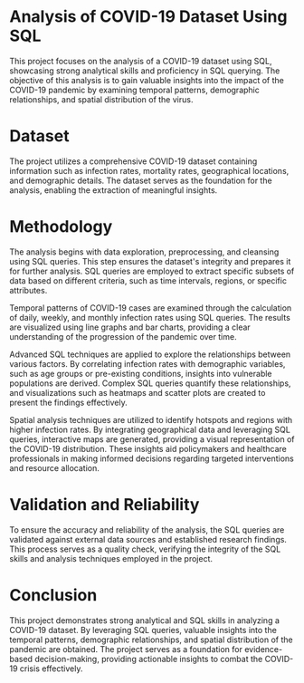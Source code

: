 # Analysis of COVID-19 Dataset Using SQL

This project focuses on the analysis of a COVID-19 dataset using SQL, showcasing strong analytical skills and proficiency in SQL querying. The objective of this analysis is to gain valuable insights into the impact of the COVID-19 pandemic by examining temporal patterns, demographic relationships, and spatial distribution of the virus.

# Dataset
The project utilizes a comprehensive COVID-19 dataset containing information such as infection rates, mortality rates, geographical locations, and demographic details. The dataset serves as the foundation for the analysis, enabling the extraction of meaningful insights.

# Methodology
The analysis begins with data exploration, preprocessing, and cleansing using SQL queries. This step ensures the dataset's integrity and prepares it for further analysis. SQL queries are employed to extract specific subsets of data based on different criteria, such as time intervals, regions, or specific attributes.

Temporal patterns of COVID-19 cases are examined through the calculation of daily, weekly, and monthly infection rates using SQL queries. The results are visualized using line graphs and bar charts, providing a clear understanding of the progression of the pandemic over time.

Advanced SQL techniques are applied to explore the relationships between various factors. By correlating infection rates with demographic variables, such as age groups or pre-existing conditions, insights into vulnerable populations are derived. Complex SQL queries quantify these relationships, and visualizations such as heatmaps and scatter plots are created to present the findings effectively.

Spatial analysis techniques are utilized to identify hotspots and regions with higher infection rates. By integrating geographical data and leveraging SQL queries, interactive maps are generated, providing a visual representation of the COVID-19 distribution. These insights aid policymakers and healthcare professionals in making informed decisions regarding targeted interventions and resource allocation.

# Validation and Reliability
To ensure the accuracy and reliability of the analysis, the SQL queries are validated against external data sources and established research findings. This process serves as a quality check, verifying the integrity of the SQL skills and analysis techniques employed in the project.

# Conclusion
This project demonstrates strong analytical and SQL skills in analyzing a COVID-19 dataset. By leveraging SQL queries, valuable insights into the temporal patterns, demographic relationships, and spatial distribution of the pandemic are obtained. The project serves as a foundation for evidence-based decision-making, providing actionable insights to combat the COVID-19 crisis effectively.
